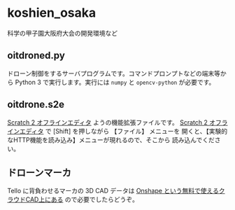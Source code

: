 # koshien_osaka
科学の甲子園大阪府大会の開発環境など

## oitdroned.py

ドローン制御をするサーバプログラムです。コマンドプロンプトなどの端末等から Python 3 で実行します。実行には `numpy` と `opencv-python` が必要です。

## oitdrone.s2e

[Scratch 2 オフラインエディタ](https://scratch.mit.edu/download/scratch2)
ようの機能拡張ファイルです。
[Scratch 2 オフラインエディタ](https://scratch.mit.edu/download/scratch2)
で [Shift] を押しながら 【ファイル】 メニューを
開くと、【実験的なHTTP機能を読み込み】メニューが現れるので、そこから
読み込んでください。

## ドローンマーカ

Tello に背負わせるマーカの 3D CAD データは
[Onshape という無料で使えるクラウドCAD上にある](https://cad.onshape.com/documents/058bd6e701b8a2fc60a9589a/w/3e75fc6e2ea59750af555c4a/e/99f57e155833bd124fe85d6b) 
ので必要でしたらどうぞ。


